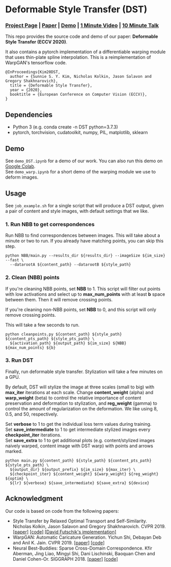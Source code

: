 # Deformable Style Transfer (DST)

### [Project Page](https://sunniesuhyoung.github.io/DST-page/) | [Paper](https://arxiv.org/abs/2003.11038) | [Demo](https://bit.ly/DST-demo) | [1 Minute Video](https://youtu.be/7qUzfcn6TPk) | [10 Minute Talk](https://youtu.be/mVU5tSxS4is) 

This repo provides the source code and demo of our paper: **Deformable Style Transfer (ECCV 2020)**.

It also contains a pytorch implementation of a differentiable warping module that uses thin-plate spline interpolation. This is a reimplementation of WarpGAN's tensorflow code.

```
@InProceedings{Kim20DST,
  author = {Sunnie S. Y. Kim, Nicholas Kolkin, Jason Salavon and Gregory Shakhnarovich},
  title = {Deformable Style Transfer},
  year = {2020},  
  booktitle = {European Conference on Computer Vision (ECCV)},  
}
```

## Dependencies

- Python 3 (e.g. conda create -n DST python=3.7.3)
- pytorch, torchvision, cudatoolkit, numpy, PIL, matplotlib, sklearn

## Demo

See ```demo_DST.ipynb``` for a demo of our work. You can also run this demo on [Google Colab](https://bit.ly/DST-demo).  
See ```demo_warp.ipynb``` for a short demo of the warping module we use to deform images.

## Usage

See ```job_example.sh``` for a single script that will produce a DST output, given a pair of content and style images, with default settings that we like.

### 1. Run NBB to get correspondences
Run NBB to find correspondences between images. This will take about a minute or two to run. If you already have matching points, you can skip this step.  
```
python NBB/main.py --results_dir ${results_dir} --imageSize ${im_size} --fast \
  --datarootA ${content_path} --datarootB ${style_path}
```

### 2. Clean (NBB) points
If you're cleaning NBB points, set **NBB** to 1. This script will filter out points with low activations and select up to **max_num_points** with at least **b** space between them. Then it will remove crossing points.

If you're cleaning non-NBB points, set **NBB** to 0, and this script will only remove crossing points. 

This will take a few seconds to run.
```
python cleanpoints.py ${content_path} ${style_path} ${content_pts_path} ${style_pts_path} \
  ${activation_path} ${output_path} ${im_size} ${NBB} ${max_num_points} ${b}
```

### 3. Run DST

Finally, run deformable style transfer. Stylization will take a few minutes on a GPU.

By default, DST will stylize the image at three scales (small to big) with **max_iter** iterations at each scale. Change **content_weight** (alpha) and **warp_weight** (beta) to control the relative importance of content preservation and deformation to stylization, and **reg_weight** (gamma) to control the amount of regularization on the deformation. We like using 8, 0.5, and 50, respectively.

Set **verbose** to 1 to get the individual loss term values during training.  
Set **save_intermediate** to 1 to get intermediate stylized images every **checkpoint_iter** iterations.  
Set **save_extra** to 1 to get additional plots (e.g. content/stylized images naively warped, content image with DST warp) with points and arrows marked.
```
python main.py ${content_path} ${style_path} ${content_pts_path} ${style_pts_path} \
  ${output_dir} ${output_prefix} ${im_size} ${max_iter} \
  ${checkpoint_iter} ${content_weight} ${warp_weight} ${reg_weight} ${optim} \
  ${lr} ${verbose} ${save_intermediate} ${save_extra} ${device}
```

## Acknowledgment
Our code is based on code from the following papers:
- Style Transfer by Relaxed Optimal Transport and Self-Similarity. Nicholas Kolkin, Jason Salavon and Gregory Shakhnarovich. CVPR 2019. [[paper]](https://arxiv.org/abs/1904.12785) [[code]](https://github.com/nkolkin13/STROTSS) [[David Futschik's implementation]](https://github.com/futscdav/strotss)
- WarpGAN: Automatic Caricature Generation. Yichun Shi, Debayan Deb and Anil K. Jain. CVPR 2019. [[paper]](https://arxiv.org/abs/1811.10100) [[code]](https://github.com/seasonSH/WarpGAN)
- Neural Best-Buddies: Sparse Cross-Domain Correspondence. Kfir Aberman, Jing Liao, Mingyi Shi, Dani Lischinski, Baoquan Chen and Daniel Cohen-Or. SIGGRAPH 2018. [[paper]](https://arxiv.org/abs/1805.04140) [[code]](https://github.com/kfiraberman/neural_best_buddies)

